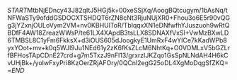 $START$MtbNjEDncy43J82qItJ5HGj5k+00xeSSjXq/AoogBQtcugym/1bAsNq/tNFWaSTy9ofddGSDOCXTSHDQT6rZN8cNt3RjuNUjXR0+Fhou3o6E5r90vQGg3jYZxnjOULoVym2VM+nv0KBHUlToR/TblqqxXN1eDNfwfhYJuszuoh9wRtQBDfF4AW18ZreazWWsP/te61LX4XApdB3tsLLX8SDNAXfVxSI+VwMzBXwLD6TMBSL8C1yFm6FkksX+d3iOUS605dJoogkyE1UmRxF4wYICe7kKadWPb8yxYOot+mv+k0q5WJl9Ju1NEd61y2zK6fKsZLcM6NhtKq+O0VOMLxV5bGZLrfBFHosTApCDnE27crd+g7m5TxzJ9nFl13/grxrzIJKZqo1GsSpNLNdAH4H6kCvUHjBk+/yoIwFxyPri8KzOerZRjAFOry/0QCnl2egG25oDL4XgMoDqgSfZKQ==$END$